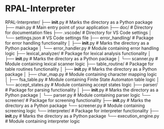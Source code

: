 # RPAL-Interpreter

RPAL-Interpreter/
├── **init**.py # Marks the directory as a Python package
├── main.py # Main entry point of your application
├── doc/ # Directory for documentation files
├── .vscode/ # Directory for VS Code settings
│ └── settings.json # VS Code settings file
├── error_handling/ # Package for error handling functionality
│ ├── **init**.py # Marks the directory as a Python package
│ └── error_handler.py # Module containing error handling logic
├── lexical_analyzer/ # Package for lexical analysis functionality
│ ├── **init**.py # Marks the directory as a Python package
│ └── scanner.py # Module containing lexical scanner logic
├── table_routine/ # Package for table routines functionality
│ ├── **init**.py # Marks the directory as a Python package
│ ├── char_map.py # Module containing character mapping logic
│ ├── fsa_table.py # Module containing Finite State Automaton table logic
│ └── accept_states.py # Module containing accept states logic
├── parser/ # Package for parsing functionality
│ ├── **init**.py # Marks the directory as a Python package
│ └── parser.py # Module containing parser logic
└── screener/ # Package for screening functionality
├── **init**.py # Marks the directory as a Python package
└── screener.py # Module containing screening logic
└── interpreter/ # Package for interpreter functionality
├── **init**.py # Marks the directory as a Python package
└── execution_engine.py # Module containing interpreter logic
